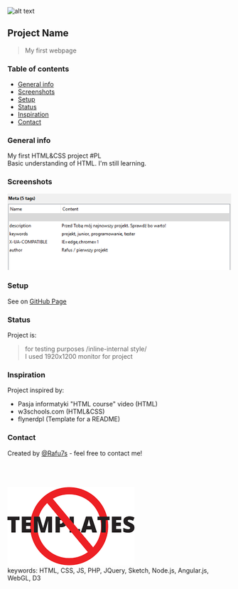 ![alt text](https://i.ytimg.com/vi/-dJolYw8tnk/hqdefault.jpg "Git Gud")
## Project Name
>My first webpage <BR>
 
### Table of contents
* [General info](#general-info)
* [Screenshots](#screenshots)
* [Setup](#setup)
* [Status](#status)
* [Inspiration](#inspiration)
* [Contact](#contact)

### General info
My first HTML&CSS project  #PL <br /> Basic understanding of HTML. I'm  still learning. 

### Screenshots
![Example meta5](./img/Meta5.png)

### Setup
See on [GitHub Page](https://rafu7s.github.io/First-project-internal-inline/)
 
### Status
Project is:
>for testing purposes /inline-internal style/ <br>
I used 1920x1200 monitor for project
<!-- in development (low priority)
>more CSS + JS coming soon....-->

### Inspiration
Project inspired by:
- Pasja informatyki "HTML course" video (HTML)
- w3schools.com (HTML&CSS)
- flynerdpl (Template for a README)

### Contact
Created by [@Rafu7s](mailto:rafusv2@gmail.com) - feel free to contact me!
<br><br><br><br><br>
![alt text](/img/No_template.png "pic1")
<br>
keywords: HTML, CSS, JS, PHP, JQuery, Sketch, Node.js, Angular.js, WebGL, D3


